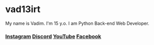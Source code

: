 # vad13irt

My name is Vadim. I'm 15 y.o. I am Python Back-end Web Developer. 

### [Instagram](https://www.instagram.com/vad13irt/)     [Discord](https://discord.com/users/vad13irt)     [YouTube](https://www.youtube.com/channel/UCMDQotDUpVX_Jnps4328vvg)      [Facebook](https://www.facebook.com/vadim.irtlach.5/)
